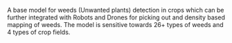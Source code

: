 A base model for weeds (Unwanted plants) detection in crops which can be further integrated with Robots and Drones for picking out and density based mapping of weeds.
The model is sensitive towards 26+ types of weeds and 4 types of crop fields.
